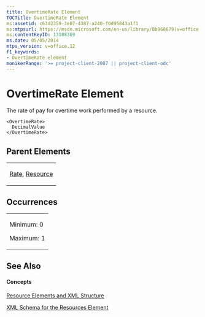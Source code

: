 ```yaml
---
title: OvertimeRate Element
TOCTitle: OvertimeRate Element
ms:assetid: c63d2359-3e07-4387-a240-f0d95843a1f1
ms:mtpsurl: https://msdn.microsoft.com/en-us/library/Bb968679(v=office.12)
ms:contentKeyID: 13188369
ms.date: 05/05/2014
mtps_version: v=office.12
f1_keywords:
- OvertimeRate element
monikerRange: '>= project-client-2007 || project-client-odc'
---
```


# OvertimeRate Element




The rate of pay for overtime work performed by a resource.

    <OvertimeRate>
      DecimalValue
    </OvertimeRate>

## Parent Elements

<table>
<colgroup>
<col style="width: 100%" />
</colgroup>
<tbody>
<tr class="odd">
<td><p><a href="bb968716(v=office.12).md">Rate</a>, <a href="bb968715(v=office.12).md">Resource</a></p></td>
</tr>
</tbody>
</table>

## Occurrences

<table>
<colgroup>
<col style="width: 100%" />
</colgroup>
<tbody>
<tr class="odd">
<td><p>Minimum: 0</p>
<p>Maximum: 1</p></td>
</tr>
</tbody>
</table>

## See Also

#### Concepts

[Resource Elements and XML Structure](resource-elements-and-xml-structure.md)

[XML Schema for the Resources Element](xml-schema-for-the-resources-element.md)


